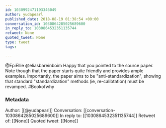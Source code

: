 ```yaml
---
id: 1030992471193346049
author: yudapearl
published_date: 2018-08-19 01:38:54 +00:00
conversation_id: 1030864285025689600
in_reply_to: 1030864532351135744
retweet: None
quoted_tweet: None
type: tweet
tags:

---
```


@EpiEllie @eliasbareinboim Happy that you pointed to the source paper. Note though that the paper starts quite friendly and provides ample examples. Importantly, the paper aims to be "anti-standardization",  showing that standard "standardization" methods (ie, re-calibtation) must be revamped. #Bookofwhy

### Metadata

Author: [[@yudapearl]]
Conversation: [[conversation-1030864285025689600]]
In reply to: [[1030864532351135744]]
Retweet of: [[None]]
Quoted tweet: [[None]]

